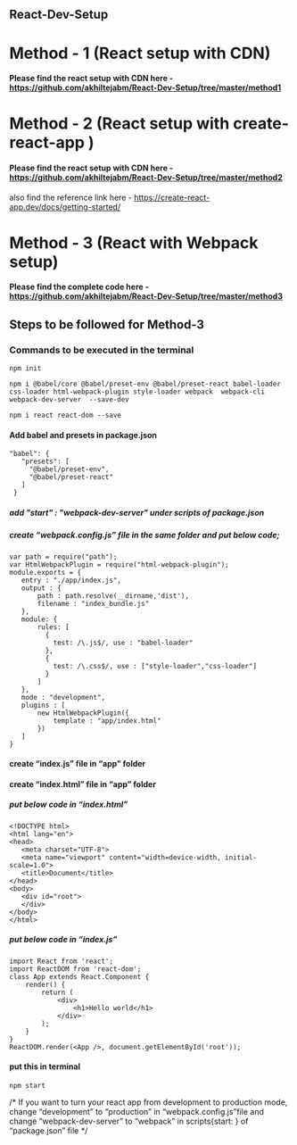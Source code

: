 ## React-Dev-Setup

# Method - 1 (React setup with CDN)
#### Please find the react setup with CDN here - https://github.com/akhiltejabm/React-Dev-Setup/tree/master/method1



# Method - 2 (React setup with create-react-app )
#### Please find the react setup with CDN here - https://github.com/akhiltejabm/React-Dev-Setup/tree/master/method2
 also find the reference link here - https://create-react-app.dev/docs/getting-started/
 
 
# Method - 3 (React with Webpack setup)
#### Please find the complete code here - https://github.com/akhiltejabm/React-Dev-Setup/tree/master/method3
## Steps to be followed for Method-3
### Commands to be executed in the terminal


``` 
npm init 

npm i @babel/core @babel/preset-env @babel/preset-react babel-loader css-loader html-webpack-plugin style-loader webpack  webpack-cli  webpack-dev-server  --save-dev

npm i react react-dom --save
```
#### Add babel and presets in package.json
```
"babel": {
   "presets": [
     "@babel/preset-env",
     "@babel/preset-react"
   ]
 }
```
##### add   "start" : "webpack-dev-server" under scripts of package.json

##### create “webpack.config.js” file in the same folder and put below code;
```
var path = require("path");
var HtmlWebpackPlugin = require("html-webpack-plugin");
module.exports = {
   entry : "./app/index.js",
   output : {
       path : path.resolve(__dirname,'dist'),
       filename : "index_bundle.js"
   },
   module: {
       rules: [
         {
           test: /\.js$/, use : "babel-loader"
         },
         {
           test: /\.css$/, use : ["style-loader","css-loader"]
         }
       ]
   },
   mode : "development",
   plugins : [
       new HtmlWebpackPlugin({
           template : "app/index.html"
       })
   ]
}
```

#### create “index.js” file in “app” folder

#### create “index.html” file in “app” folder

##### put below code in “index.html”

```
<!DOCTYPE html>
<html lang="en">
<head>
   <meta charset="UTF-8">
   <meta name="viewport" content="width=device-width, initial-scale=1.0">
   <title>Document</title>
</head>
<body>
   <div id="root">
   </div>
</body>
</html>
```

##### put below code in “index.js”

```
import React from 'react';
import ReactDOM from 'react-dom';
class App extends React.Component {
	render() {
		return (
			<div>
				<h1>Hello world</h1>
			</div>
		);
	}
}
ReactDOM.render(<App />, document.getElementById('root'));
```

#### put this in terminal

```
npm start 
```


/* If you want to turn your react app from development to production mode, change “development” to “production” in “webpack.config.js”file and change “webpack-dev-server” to “webpack” in scripts{start:  } of “package.json” file
*/












